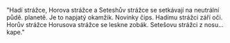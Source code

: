 "Hadí strážce, Horova strážce a Seteshův strážce se setkávají na neutrální půdě. 
planetě. Je to napjatý okamžik. Novinky čips. Hadímu strážci září oči. Horův strážce 
Horusova strážce se leskne zobák. Setešovu strážci z nosu... kape."


  
